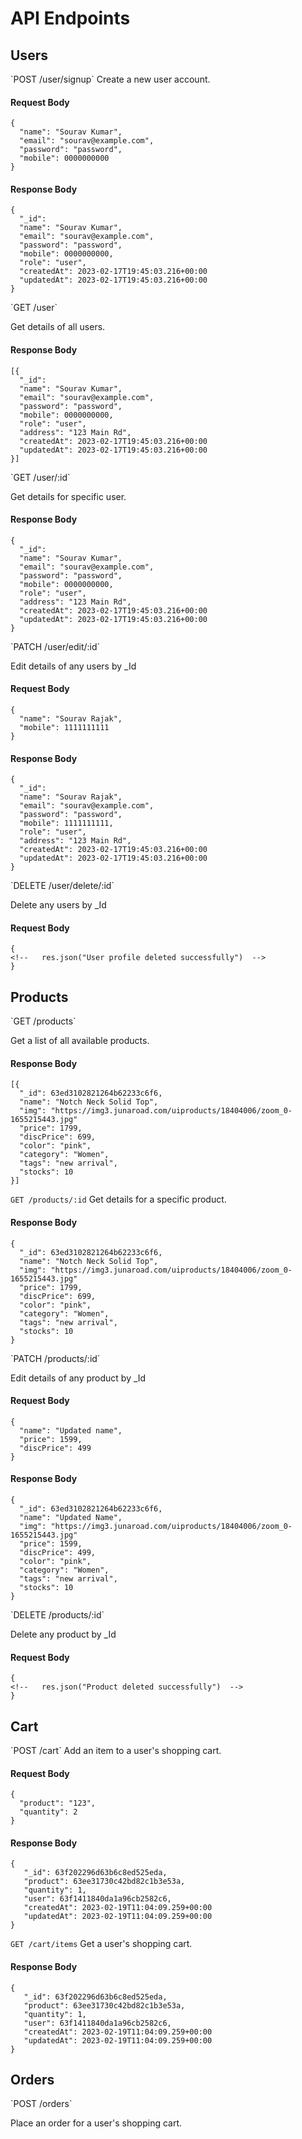 <h1>API Endpoints</h1>
<h2>Users</h2>
`POST /user/signup`
Create a new user account.

<h4>Request Body</h4>

```
{
  "name": "Sourav Kumar",
  "email": "sourav@example.com",
  "password": "password",
  "mobile": 0000000000
}
```
<h4>Response Body</h4>

```
{
  "_id":
  "name": "Sourav Kumar",
  "email": "sourav@example.com",
  "password": "password",
  "mobile": 0000000000,
  "role": "user",
  "createdAt": 2023-02-17T19:45:03.216+00:00
  "updatedAt": 2023-02-17T19:45:03.216+00:00
}
```

<p>`GET /user`</p>
Get details of all users.

<h4>Response Body</h4>

```
[{
  "_id":
  "name": "Sourav Kumar",
  "email": "sourav@example.com",
  "password": "password",
  "mobile": 0000000000,
  "role": "user",
  "address": "123 Main Rd",
  "createdAt": 2023-02-17T19:45:03.216+00:00
  "updatedAt": 2023-02-17T19:45:03.216+00:00
}]
```

<p>`GET /user/:id`</p>
Get details for specific user.

<h4>Response Body</h4>

```
{
  "_id":
  "name": "Sourav Kumar",
  "email": "sourav@example.com",
  "password": "password",
  "mobile": 0000000000,
  "role": "user",
  "address": "123 Main Rd",
  "createdAt": 2023-02-17T19:45:03.216+00:00
  "updatedAt": 2023-02-17T19:45:03.216+00:00
}
```


<p>`PATCH /user/edit/:id`</p>
Edit details of any users by _Id

<h4>Request Body</h4>

```
{
  "name": "Sourav Rajak",
  "mobile": 1111111111
}
```

<h4>Response Body</h4>

```
{
  "_id":
  "name": "Sourav Rajak",
  "email": "sourav@example.com",
  "password": "password",
  "mobile": 1111111111,
  "role": "user",
  "address": "123 Main Rd",
  "createdAt": 2023-02-17T19:45:03.216+00:00
  "updatedAt": 2023-02-17T19:45:03.216+00:00
}
```

<p>`DELETE /user/delete/:id`</p>
Delete any users by _Id

<h4>Request Body</h4>

```
{
<!--   res.json("User profile deleted successfully")  -->
}
```

<h2>Products</h2>
`GET /products`
<p>Get a list of all available products.</p>

<h4>Response Body</h4>

```
[{
  "_id": 63ed3102821264b62233c6f6,
  "name": "Notch Neck Solid Top",
  "img": "https://img3.junaroad.com/uiproducts/18404006/zoom_0-1655215443.jpg"
  "price": 1799,
  "discPrice": 699,
  "color": "pink",
  "category": "Women",
  "tags": "new arrival",
  "stocks": 10
}]
```

`GET /products/:id`
Get details for a specific product.

<h4>Response Body</h4>

```
{
  "_id": 63ed3102821264b62233c6f6,
  "name": "Notch Neck Solid Top",
  "img": "https://img3.junaroad.com/uiproducts/18404006/zoom_0-1655215443.jpg"
  "price": 1799,
  "discPrice": 699,
  "color": "pink",
  "category": "Women",
  "tags": "new arrival",
  "stocks": 10
}
```
<p>`PATCH /products/:id`</p>
Edit details of any product by _Id

<h4>Request Body</h4>

```
{
  "name": "Updated name",
  "price": 1599,
  "discPrice": 499 
}
```

<h4>Response Body</h4>

```
{
  "_id": 63ed3102821264b62233c6f6,
  "name": "Updated Name",
  "img": "https://img3.junaroad.com/uiproducts/18404006/zoom_0-1655215443.jpg"
  "price": 1599,
  "discPrice": 499,
  "color": "pink",
  "category": "Women",
  "tags": "new arrival",
  "stocks": 10
}
```

<p>`DELETE /products/:id`</p>
Delete any product by _Id

<h4>Request Body</h4>

```
{
<!--   res.json("Product deleted successfully")  -->
}
```

<h2>Cart</h2>
`POST /cart`
Add an item to a user's shopping cart.


<h4>Request Body</h4>

```
{
  "product": "123",
  "quantity": 2
}
```

<h4>Response Body</h4>

```
{
   "_id": 63f202296d63b6c8ed525eda,
   "product": 63ee31730c42bd82c1b3e53a,
   "quantity": 1,
   "user": 63f1411840da1a96cb2582c6,
   "createdAt": 2023-02-19T11:04:09.259+00:00
   "updatedAt": 2023-02-19T11:04:09.259+00:00
}
```

`GET /cart/items`
Get a user's shopping cart.

<h4>Response Body</h4>

```
{
   "_id": 63f202296d63b6c8ed525eda,
   "product": 63ee31730c42bd82c1b3e53a,
   "quantity": 1,
   "user": 63f1411840da1a96cb2582c6,
   "createdAt": 2023-02-19T11:04:09.259+00:00
   "updatedAt": 2023-02-19T11:04:09.259+00:00
}
```

<h2>Orders</h2>
`POST /orders`
<p>Place an order for a user's shopping cart.</p>

